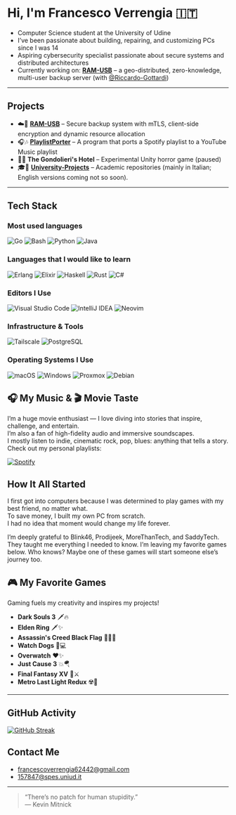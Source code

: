 # Hi, I'm Francesco Verrengia 🇮🇹

- Computer Science student at the University of Udine
- I’ve been passionate about building, repairing, and customizing PCs since I was 14
- Aspiring cybersecurity specialist passionate about secure systems and distributed architectures  
- Currently working on: [**RAM-USB**](https://github.com/Riccardo-Gottardi/ram-usb) – a geo-distributed, zero-knowledge, multi-user backup server (with [@Riccardo-Gottardi](https://github.com/Riccardo-Gottardi))

---

## Projects

- ☁️🔐 [**RAM-USB**](https://github.com/Riccardo-Gottardi/ram-usb) – Secure backup system with mTLS, client-side encryption and dynamic resource allocation
- 🎧🎶 [**PlaylistPorter**](https://github.com/Verryx-02/PlaylistPorter) – A program that ports a Spotify playlist to a YouTube Music playlist
- 🏨🥩 **The Gondolieri's Hotel** – Experimental Unity horror game (paused)  
- 🎓🏫 [**University-Projects**](https://github.com/Verryx-02/University-Projects) – Academic repositories (mainly in Italian; English versions coming not so soon).

---
## Tech Stack
### Most used languages
![Go](https://img.shields.io/badge/Go-00ADD8?style=for-the-badge&logo=go&logoColor=white)
![Bash](https://img.shields.io/badge/Bash-4EAA25?style=for-the-badge&logo=gnu-bash&logoColor=white)
![Python](https://img.shields.io/badge/Python-3776AB?style=for-the-badge&logo=python&logoColor=white)
![Java](https://img.shields.io/badge/Java-007396?style=for-the-badge&logo=java&logoColor=white)

### Languages that I would like to learn
![Erlang](https://img.shields.io/badge/Erlang-A90533?style=for-the-badge&logo=erlang&logoColor=white)
![Elixir](https://img.shields.io/badge/Elixir-4B275F?style=for-the-badge&logo=elixir&logoColor=white)
![Haskell](https://img.shields.io/badge/Haskell-5D4F85?style=for-the-badge&logo=haskell&logoColor=white)
![Rust](https://img.shields.io/badge/Rust-000000?style=for-the-badge&logo=rust&logoColor=white)
![C#](https://img.shields.io/badge/C%23-239120?style=for-the-badge&logo=c-sharp&logoColor=white)

### Editors I Use
![Visual Studio Code](https://img.shields.io/badge/VS%20Code-007ACC?style=for-the-badge&logo=visual-studio-code&logoColor=white)
![IntelliJ IDEA](https://img.shields.io/badge/IntelliJ-000000?style=for-the-badge&logo=intellij-idea&logoColor=white)
![Neovim](https://img.shields.io/badge/Neovim-57A143?style=for-the-badge&logo=neovim&logoColor=white)

### Infrastructure & Tools  
![Tailscale](https://img.shields.io/badge/Tailscale-0043CE?style=for-the-badge&logo=tailscale&logoColor=white)
![PostgreSQL](https://img.shields.io/badge/PostgreSQL-336791?style=for-the-badge&logo=postgresql&logoColor=white)

### Operating Systems I Use  
![macOS](https://img.shields.io/badge/macOS-000000?style=for-the-badge&logo=apple&logoColor=white)
![Windows](https://img.shields.io/badge/Windows-0078D6?style=for-the-badge&logo=windows&logoColor=white)
![Proxmox](https://img.shields.io/badge/Proxmox-000000?style=for-the-badge&logo=proxmox&logoColor=white)
![Debian](https://img.shields.io/badge/Debian-A81D33?style=for-the-badge&logo=debian&logoColor=white)



## 🎧 My Music & 🎬 Movie Taste

I’m a huge movie enthusiast — I love diving into stories that inspire, challenge, and entertain.  
I’m also a fan of high-fidelity audio and immersive soundscapes.  
I mostly listen to indie, cinematic rock, pop, blues: anything that tells a story.  
Check out my personal playlists:
<br>

[![Spotify](https://img.shields.io/badge/Spotify-🎵-1DB954?style=for-the-badge&logo=spotify&logoColor=white)](https://open.spotify.com/user/francescoverrengia62442)


## How It All Started
I first got into computers because I was determined to play games with my best friend, no matter what.  
To save money, I built my own PC from scratch.  
I had no idea that moment would change my life forever.  

I’m deeply grateful to Blink46, Prodijeek, MoreThanTech, and SaddyTech. They taught me everything I needed to know.
I’m leaving my favorite games below. Who knows? Maybe one of these games will start someone else’s journey too.


## 🎮 My Favorite Games
Gaming fuels my creativity and inspires my projects!

- **Dark Souls 3** 🗡️🔥
- **Elden Ring** 🗡✨
- **Assassin's Creed Black Flag** 🏴‍☠️⛵
- **Watch Dogs** 📱💻
- **Overwatch** ❤️✨
- **Just Cause 3** 💥🪂
- **Final Fantasy XV** 👑⚔️
- **Metro Last Light Redux** ☢️🌆

---

## GitHub Activity
[![GitHub Streak](https://github-readme-streak-stats.herokuapp.com/?user=Verryx-02&theme=dark)](https://git.io/streak-stats)

## Contact Me

- francescoverrengia62442@gmail.com
- 157847@spes.uniud.it

---

> “There’s no patch for human stupidity.”  
> — Kevin Mitnick
